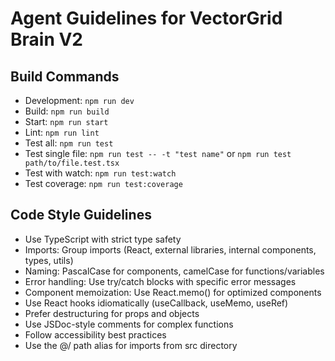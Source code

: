 # Agent Guidelines for VectorGrid Brain V2

## Build Commands
- Development: `npm run dev`
- Build: `npm run build`
- Start: `npm run start`
- Lint: `npm run lint`
- Test all: `npm run test`
- Test single file: `npm run test -- -t "test name"` or `npm run test path/to/file.test.tsx`
- Test with watch: `npm run test:watch`
- Test coverage: `npm run test:coverage`

## Code Style Guidelines
- Use TypeScript with strict type safety
- Imports: Group imports (React, external libraries, internal components, types, utils)
- Naming: PascalCase for components, camelCase for functions/variables
- Error handling: Use try/catch blocks with specific error messages
- Component memoization: Use React.memo() for optimized components
- Use React hooks idiomatically (useCallback, useMemo, useRef)
- Prefer destructuring for props and objects
- Use JSDoc-style comments for complex functions
- Follow accessibility best practices
- Use the @/ path alias for imports from src directory